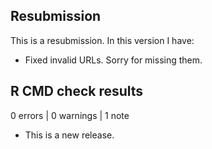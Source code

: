 ## Resubmission
This is a resubmission. In this version I have:
* Fixed invalid URLs. Sorry for missing them.


## R CMD check results

0 errors | 0 warnings | 1 note

* This is a new release.
